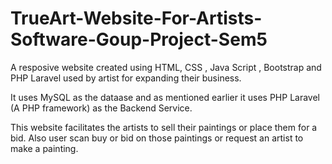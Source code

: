 # TrueArt-Website-For-Artists-Software-Goup-Project-Sem5
A resposive website created using HTML, CSS , Java Script , Bootstrap and PHP Laravel used by artist for expanding their business. 

It uses MySQL as the dataase and as mentioned earlier it uses PHP Laravel (A PHP framework) as the Backend Service.

This website facilitates the artists to sell their paintings or place them for a bid. Also user scan buy or bid on those paintings or request an artist to make a painting.
